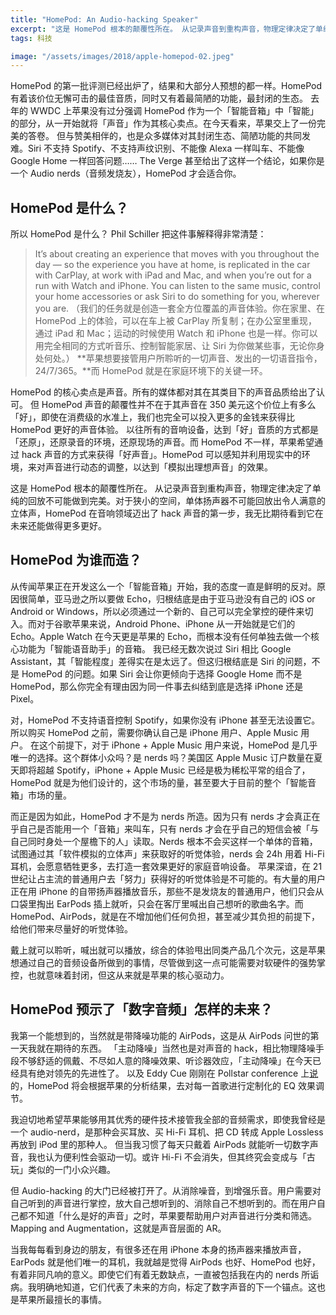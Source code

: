 ```yaml
---
title: "HomePod: An Audio-hacking Speaker"
excerpt: "这是 HomePod 根本的颠覆性所在。 从记录声音到重构声音，物理定律决定了单纯的回放不可能做到完美。对于狭小的空间，单体扬声器不可能回放出令人满意的立体声，HomePod 在音响领域迈出了 hack 声音的第一步，我无比期待看到它在未来还能做得更多更好。"
tags: 科技

image: "/assets/images/2018/apple-homepod-02.jpeg"
---
```


HomePod 的第一批评测已经出炉了，结果和大部分人预想的都一样。HomePod 有着该价位无懈可击的最佳音质，同时又有着最简陋的功能，最封闭的生态。
去年的 WWDC 上苹果没有过分强调 HomePod 作为一个「智能音箱」中「智能」的部分，从一开始就将「声音」作为其核心卖点。在今天看来，苹果交上了一份完美的答卷。
但与赞美相伴的，也是众多媒体对其封闭生态、简陋功能的共同发难。Siri 不支持 Spotify、不支持声纹识别、不能像 Alexa 一样叫车、不能像 Google Home 一样回答问题……
The Verge 甚至给出了这样一个结论，如果你是一个 Audio nerds（音频发烧友），HomePod 才会适合你。

## HomePod 是什么？
所以 HomePod 是什么？
Phil Schiller 把这件事解释得非常清楚：
> It’s about creating an experience that moves with you throughout the day — so the experience you have at home, is replicated in the car with CarPlay, at work with iPad and Mac, and when you’re out for a run with Watch and iPhone. You can listen to the same music, control your home accessories or ask Siri to do something for you, wherever you are.
（我们的任务就是创造一套全方位覆盖的声音体验。你在家里、在 HomePod 上的体验，可以在车上被 CarPlay 所复制；在办公室里重现，通过 iPad 和 Mac；运动的时候使用 Watch 和 iPhone 也是一样。你可以用完全相同的方式听音乐、控制智能家居、让 Siri 为你做某些事，无论你身处何处。）
**苹果想要接管用户所聆听的一切声音、发出的一切语音指令，24/7/365。**而 HomePod 就是在家庭环境下的关键一环。

HomePod 的核心卖点是声音。所有的媒体都对其在其类目下的声音品质给出了认可。
但 HomePod 声音的颠覆性并不在于其声音在 350 美元这个价位上有多么「好」，即使在消费级的水准上，我们也完全可以投入更多的金钱来获得比 HomePod 更好的声音体验。
以往所有的音响设备，达到「好」音质的方式都是「还原」，还原录音的环境，还原现场的声音。而 HomePod 不一样，苹果希望通过 hack 声音的方式来获得「好声音」。HomePod 可以感知并利用现实中的环境，来对声音进行动态的调整，以达到「模拟出理想声音」的效果。

这是 HomePod 根本的颠覆性所在。 从记录声音到重构声音，物理定律决定了单纯的回放不可能做到完美。对于狭小的空间，单体扬声器不可能回放出令人满意的立体声，HomePod 在音响领域迈出了 hack 声音的第一步，我无比期待看到它在未来还能做得更多更好。

## HomePod 为谁而造？
从传闻苹果正在开发这么一个「智能音箱」开始，我的态度一直是鲜明的反对。原因很简单，亚马逊之所以要做 Echo，归根结底是由于亚马逊没有自己的 iOS or Android or Windows，所以必须通过一个新的、自己可以完全掌控的硬件来切入。而对于谷歌苹果来说，Android Phone、iPhone 从一开始就是它们的 Echo。Apple Watch 在今天更是苹果的 Echo，而根本没有任何单独去做一个核心功能为「智能语音助手」的音箱。
我已经无数次说过 Siri 相比 Google Assistant，其「智能程度」差得实在是太远了。但这归根结底是 Siri 的问题，不是 HomePod 的问题。如果 Siri 会让你更倾向于选择 Google Home 而不是 HomePod，那么你完全有理由因为同一件事去纠结到底是选择 iPhone 还是 Pixel。

对，HomePod 不支持语音控制 Spotify，如果你没有 iPhone 甚至无法设置它。所以购买 HomePod 之前，需要你确认自己是 iPhone 用户、Apple Music 用户。
在这个前提下，对于 iPhone + Apple Music 用户来说，HomePod 是几乎唯一的选择。这个群体小众吗？是 nerds 吗？美国区 Apple Music 订户数量在夏天即将超越 Spotify，iPhone + Apple Music 已经是极为稀松平常的组合了，HomePod 就是为他们设计的，这个市场的量，甚至要大于目前的整个「智能音箱」市场的量。

而正是因为如此，HomePod 才不是为 nerds 所造。因为只有 nerds 才会真正在乎自己是否能用一个「音箱」来叫车，只有 nerds 才会在乎自己的短信会被「与自己同时身处一个屋檐下的人」读取。Nerds 根本不会买这样一个单体的音箱，试图通过其「软件模拟的立体声」来获取好的听觉体验，nerds 会 24h 用着 Hi-Fi 耳机，会愿意牺牲更多，去打造一套效果更好的家庭音响设备。
苹果深谙，在 21 世纪让占主流的普通用户去「努力」获得好的听觉体验是不可能的。有大量的用户正在用 iPhone 的自带扬声器播放音乐，那些不是发烧友的普通用户，他们只会从口袋里掏出 EarPods 插上就听，只会在客厅里喊出自己想听的歌曲名字。而 HomePod、AirPods，就是在不增加他们任何负担，甚至减少其负担的前提下，给他们带来尽量好的听觉体验。

戴上就可以聆听，喊出就可以播放，综合的体验甩出同类产品几个次元，这是苹果想通过自己的音频设备所做到的事情，尽管做到这一点可能需要对软硬件的强势掌控，也就意味着封闭，但这从来就是苹果的核心驱动力。

## HomePod 预示了「数字音频」怎样的未来？
我第一个能想到的，当然就是带降噪功能的 AirPods，这是从 AirPods 问世的第一天我就在期待的东西。
「主动降噪」当然也是对声音的 hack，相比物理降噪手段不够舒适的佩戴、不尽如人意的降噪效果、听诊器效应，「主动降噪」在今天已经具有绝对领先的先进性了。
以及 Eddy Cue 刚刚在 Pollstar conference 上[说](https://9to5mac.com/2018/02/07/eddy-cue-pollstar-conference/)的，HomePod 将会根据苹果的分析结果，去对每一首歌进行定制化的 EQ 效果调节。

我迫切地希望苹果能够用其优秀的硬件技术接管我全部的音频需求，即使我曾经是一个 audio-nerd，是那种会买耳放、买 Hi-Fi 耳机、把 CD 转成 Apple Lossless 再放到 iPod 里的那种人。
但当我习惯了每天只戴着 AirPods 就能听一切数字声音，我也认为便利性会驱动一切。或许 Hi-Fi 不会消失，但其终究会变成与「古玩」类似的一门小众兴趣。

但 Audio-hacking 的大门已经被打开了。从消除噪音，到增强乐音。用户需要对自己听到的声音进行掌控，放大自己想听到的、消除自己不想听到的。而在用户自己都不知道「什么是好的声音」之时，苹果要帮助用户对声音进行分类和筛选。Mapping and Augmentation，这就是声音层面的 AR。

当我每每看到身边的朋友，有很多还在用 iPhone 本身的扬声器来播放声音，EarPods 就是他们唯一的耳机，我就越是觉得 AirPods 也好、HomePod 也好，有着非同凡响的意义。即使它们有着无数缺点，一直被包括我在内的 nerds 所诟病。我明确地知道，它们代表了未来的方向，标定了数字声音的下一个锚点。这也是苹果所最擅长的事情。